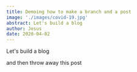 ```yaml
---
title: Demoing how to make a branch and a post
image: './images/covid-19.jpg'
abstract: Let's build a blog
author: Jesus
date: 2020-04-02
---
```

Let's build a blog

and then throw away this post

